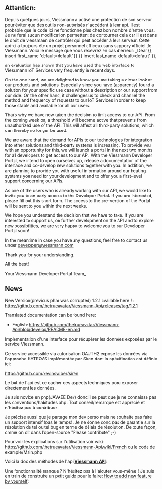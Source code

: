 Attention:
----------
Depuis quelques jours, Viessmann a activé une protection de son serveur pour éviter que des outils non-autorisés n'accèdent à leur api. Il est probable que le code ici ne fonctionne plus chez bon nombre d'entre vous.  
Je ne ferai aucun modification permettent de contourner cela car il est dans le droit de viessmann de contrôler qui peut accéder à leur serveur.
Cette api-ci a toujours été un projet personnel officeux sans suppory officiel de Viessmann.
Voici le message que vous recevrez en cas d'erreur:
_Dear
{{ insert first_name 'default=default' }} {{ insert last_name 'default=default' }},

an
evaluation has shown that you have used the web interface to Viessmann IoT Services very frequently in recent days.

On
the one hand, we are delighted to know you are taking a closer look at our products and solutions. Especially since you have (apparently) found a solution for your specific use case without a description or our support from our side.
On
the other hand, it challenges us to check and channel the method and frequency of requests to our IoT Services in order to keep those stable and available for all our users.

That’s
why we have now taken the decision to limit access to our API. From the coming week on, a threshold will become active that prevents from unauthorized use of the API.
This will affect all third-party solutions, which can thereby no longer be used.

We
are aware that the demand for APIs to our technologies for integration into other solutions and third-party systems is increasing. To provide you with an opportunity for this, we will launch a portal
in the next two
months for all developers to get access
to our API. With the Viessmann Developer Portal, we intend to open ourselves up, release a documentation of the interface and co-develop new solutions together with you. In addition, we are planning to provide you with useful information around
our heating systems you need for your development and to offer you a first-level support concerning our APIs.

As one of the users who is already working with our API, we would like to invite you to an early access to the Developer Portal. If you are interested, please fill out this
short form. The access to the pre-version of the Portal will be sent to you within the next weeks.

We
hope you understand the decision that we have to take. If you are interested to support us, on further development on the API and to explore new possibilities, we are very happy to welcome you to our Developer Portal soon!

In
the meantime in case you have any questions, feel free to contact us under developer@viessmann.com.

Thank
you for your understanding.

All
the best!

Your
Viessmann Developer Portal Team_

News
-----

New Version(previous phar was corrupted) 1.2.1 available here ! : https://github.com/thetrueavatar/Viessmann-Api/releases/tag/1.2.1

Translated documentation can be found here:
- English: https://github.com/thetrueavatar/Viessmann-Api/blob/develop/README-en.md 

Implémentation d'une interface pour récupérer les données exposées par le service Viessmann.

Ce service accessible via autorisation OAUTH2 expose les données via l'approche HATEOAS implémentée par Siren dont la spécification est définie ici:

https://github.com/kevinswiber/siren

Le but de l'api est de cacher ces aspects techniques poru exposer directement les données.

Je suis novice en php(JAVAEE Dev) donc il se peut que je ne connaisse pas les conventions/habitudes php. Tout conseil/remarque est apprécié et n'hésitez pas à contribuer !

Je précise aussi que je partage mon dev perso mais ne souhaite pas faire un support intensif (pas le temps). Je ne donne donc pas de garantie sur la résolution de tel ou tel bug en terme de délais de résolution.
De toute façon, cmme on dit dans l'open-source "Please contribute" ;-)

Pour voir les explications sur l'utilisation voir wiki: https://github.com/thetrueavatar/Viessmann-Api/wiki/French ou le code de example/Main.php

Voici la doc des méthodes de l'api [**Viessmann API**](https://htmlpreview.github.io/?https://raw.githubusercontent.com/thetrueavatar/Viessmann-Api/develop/docs/classes/Viessmann.API.ViessmannAPI.html):

Une fonctionnalité manque ? N'hésitez pas à l'ajouter vous-même ! Je suis en train de construire un petit guide pour le faire:
[How to add new feature by yourself](https://github.com/thetrueavatar/Viessmann-Api/wiki/How-to-add-you-own-feature-to-the-api):
